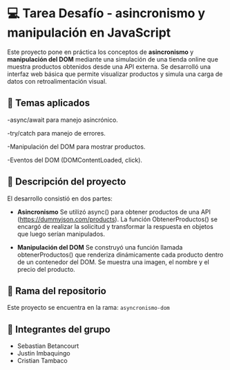 # 💻 Tarea Desafío - asincronismo y manipulación en JavaScript

Este proyecto pone en práctica los conceptos de **asincronismo** y **manipulación del DOM** mediante una simulación de una tienda online que muestra productos obtenidos desde una API externa. Se desarrolló una interfaz web básica que permite visualizar productos y simula una carga de datos con retroalimentación visual.

## 📌 Temas aplicados

-async/await para manejo asincrónico.

-try/catch para manejo de errores.

-Manipulación del DOM para mostrar productos.

-Eventos del DOM (DOMContentLoaded, click).

## 🧾 Descripción del proyecto

El desarrollo consistió en dos partes:

- **Asincronismo**
Se utilizó async() para obtener productos de una API (https://dummyjson.com/products). La función ObtenerProductos() se encargó de realizar la solicitud y transformar la respuesta en objetos que luego serían manipulados.

- **Manipulación del DOM**
Se construyó una función llamada obtenerProductos() que renderiza dinámicamente cada producto dentro de un contenedor del DOM. Se muestra una imagen, el nombre y el precio del producto.


## 🌿 Rama del repositorio

Este proyecto se encuentra en la rama: `asyncronismo-dom`

## 👥 Integrantes del grupo

- Sebastian Betancourt  
- Justin Imbaquingo  
- Cristian Tambaco
